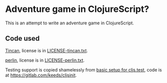 # Adventure game in ClojureScript?

This is an attempt to write an adventure game in ClojureScript.

## Code used

[Tincan](https://github.com/nhusher/tincan), license is in [LICENSE-tincan.txt](LICENSE-tincan.txt).

[perlin](https://github.com/indy/perlin), license is in [LICENSE-perlin.txt](LICENSE-perlin.txt).

Testing support is copied shamelessly from [basic setup for cljs.test](https://keeds.github.io/clojurescript/2014/12/19/cljs-test.html), code is at <https://gitlab.com/keeds/cljsinit>.

